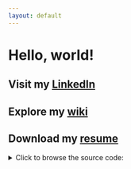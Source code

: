 ```yaml
---
layout: default
---
```


# Hello, world!
## Visit my [LinkedIn](https://www.linkedin.com/in/ryan-najac/)
## Explore my [wiki](https://github.com/rdnajac/cbmf/wiki)
## Download my [resume](./assets/rdnajac_resume.pdf)

<details>
<summary>Click to browse the source code:</summary>

```c
main()
{
    printf("hello, world\n");
}
```

</details>


